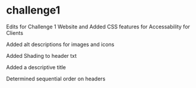 # challenge1

Edits for Challenge 1 Website and Added CSS features for Accessability for Clients

Added alt descriptions for images and icons

Added Shading to header txt

Added a descriptive title

Determined sequential order on headers
